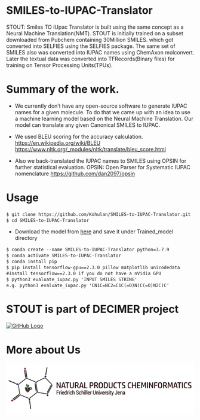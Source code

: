 # SMILES-to-IUPAC-Translator
STOUT: Smiles TO iUpac Translator is built using the same concept as a Neural Machine Translation(NMT). STOUT is initially trained on a subset downloaded from Pubchem containing 30Million SMILES. which got converted into SELFIES using the SELFIES package. The same set of SMILES also was converted into IUPAC names using ChemAxon molconvert. Later the textual data was converted into TFRecords(Binary files) for training on Tensor Processing Units(TPUs).

# Summary of the work.

- We currently don’t have any open-source software to generate IUPAC names for a given molecule. To do that we came up with an idea to use a machine learning model based on the Neural Machine Translation. Our model can translate any given Canonical SMILES to IUPAC.

- We used BLEU scoring for the accuracy calculation.
https://en.wikipedia.org/wiki/BLEU
https://www.nltk.org/_modules/nltk/translate/bleu_score.html

- Also we back-translated the IUPAC names to SMILES using OPSIN for further statistical evaluation.
OPSIN: Open Parser for Systematic IUPAC nomenclature
https://github.com/dan2097/opsin

# Usage

```
$ git clone https://github.com/Kohulan/SMILES-to-IUPAC-Translator.git
$ cd SMILES-to-IUPAC-Translator
```
- Download the model from [here](https://storage.cloud.google.com/tpu-test-koh/iupac/Trained_model/) and save it under Trained_model directory 
```
$ conda create --name SMILES-to-IUPAC-Translator python=3.7.9
$ conda activate SMILES-to-IUPAC-Translator
$ conda install pip
$ pip install tensorflow-gpu==2.3.0 pillow matplotlib unicodedata #Install tensorflow==2.3.0 if you do not have a nVidia GPU
$ python3 evaluate_iupac.py 'INPUT SMILES STRING'
e.g. python3 evaluate_iupac.py 'CN1C=NC2=C1C(=O)N(C(=O)N2C)C'
```

# STOUT is part of DECIMER project
[![GitHub Logo](https://github.com/Kohulan/DECIMER-Image-to-SMILES/raw/master/assets/DECIMER.gif)](https://kohulan.github.io/Decimer-Official-Site/)

# More about Us

[![GitHub Logo](https://github.com/Kohulan/DECIMER-Image-to-SMILES/blob/master/assets/CheminfGit.png?raw=true)](https://cheminf.uni-jena.de)
